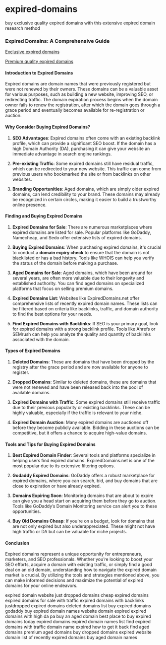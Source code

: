 # expired-domains
buy exclusive quality expired domains with this extensive expired domain research method
### Expired Domains: A Comprehensive Guide

<a href="https://www.fiverr.com/digital_dollar/research-exclusive-quality-expired-domains?context_referrer=search_gigs&source=drop_down_filters&ref_ctx_id=d6d62f806bb64bf4a594a7bc78bbbbe8&pckg_id=1&pos=32&context_type=auto&funnel=d6d62f806bb64bf4a594a7bc78bbbbe8&ref=is_seller_online%3Atrue&imp_id=a3df2bd1-9ffd-4207-a400-5fc104e9c17d"> Exclusive expired domains </a>

<a href="https://www.fiverr.com/digital_dollar/research-exclusive-quality-expired-domains?context_referrer=search_gigs&source=drop_down_filters&ref_ctx_id=d6d62f806bb64bf4a594a7bc78bbbbe8&pckg_id=1&pos=32&context_type=auto&funnel=d6d62f806bb64bf4a594a7bc78bbbbe8&ref=is_seller_online%3Atrue&imp_id=a3df2bd1-9ffd-4207-a400-5fc104e9c17d"> Premium quality expired domains</a>

#### Introduction to Expired Domains

Expired domains are domain names that were previously registered but were not renewed by their owners. These domains can be a valuable asset for various purposes, such as building a new website, improving SEO, or redirecting traffic. The domain expiration process begins when the domain owner fails to renew the registration, after which the domain goes through a grace period and eventually becomes available for re-registration or auction.

#### Why Consider Buying Expired Domains?

1. **SEO Advantages**: Expired domains often come with an existing backlink profile, which can provide a significant SEO boost. If the domain has a high Domain Authority (DA), purchasing it can give your website an immediate advantage in search engine rankings.
  
2. **Pre-existing Traffic**: Some expired domains still have residual traffic, which can be redirected to your new website. This traffic can come from previous users who bookmarked the site or from backlinks on other websites.

3. **Branding Opportunities**: Aged domains, which are simply older expired domains, can lend credibility to your brand. These domains may already be recognized in certain circles, making it easier to build a trustworthy online presence.

#### Finding and Buying Expired Domains

1. **Expired Domains for Sale**: There are numerous marketplaces where expired domains are listed for sale. Popular platforms like GoDaddy, Namecheap, and Sedo offer extensive lists of expired domains.

2. **Buying Expired Domains**: When purchasing expired domains, it's crucial to conduct a **domain expiry check** to ensure that the domain is not blacklisted or has a bad history. Tools like WHOIS can help you verify the status of the domain before making a purchase.

3. **Aged Domains for Sale**: Aged domains, which have been around for several years, are often more valuable due to their longevity and established authority. You can find aged domains on specialized platforms that focus on selling premium domains.

4. **Expired Domains List**: Websites like ExpiredDomains.net offer comprehensive lists of recently expired domain names. These lists can be filtered based on criteria like backlinks, traffic, and domain authority to find the best options for your needs.

5. **Find Expired Domains with Backlinks**: If SEO is your primary goal, look for expired domains with a strong backlink profile. Tools like Ahrefs or SEMrush can help you analyze the quality and quantity of backlinks associated with the domain.

#### Types of Expired Domains

1. **Deleted Domains**: These are domains that have been dropped by the registry after the grace period and are now available for anyone to register.

2. **Dropped Domains**: Similar to deleted domains, these are domains that were not renewed and have been released back into the pool of available domains.

3. **Expired Domains with Traffic**: Some expired domains still receive traffic due to their previous popularity or existing backlinks. These can be highly valuable, especially if the traffic is relevant to your niche.

4. **Expired Domain Auction**: Many expired domains are auctioned off before they become publicly available. Bidding in these auctions can be competitive, but it offers a chance to acquire high-value domains.

#### Tools and Tips for Buying Expired Domains

1. **Best Expired Domain Finder**: Several tools and platforms specialize in helping users find expired domains. ExpiredDomains.net is one of the most popular due to its extensive filtering options.

2. **Godaddy Expired Domains**: GoDaddy offers a robust marketplace for expired domains, where you can search, bid, and buy domains that are close to expiration or have already expired.

3. **Domains Expiring Soon**: Monitoring domains that are about to expire can give you a head start on acquiring them before they go to auction. Tools like GoDaddy’s Domain Monitoring service can alert you to these opportunities.

4. **Buy Old Domains Cheap**: If you're on a budget, look for domains that are not only expired but also underappreciated. These might not have high traffic or DA but can be valuable for niche projects.

#### Conclusion

Expired domains represent a unique opportunity for entrepreneurs, marketers, and SEO professionals. Whether you’re looking to boost your SEO efforts, acquire a domain with existing traffic, or simply find a good deal on an old domain, understanding how to navigate the expired domain market is crucial. By utilizing the tools and strategies mentioned above, you can make informed decisions and maximize the potential of expired domains for your online endeavors.



expired domain website
just dropped domains
cheap expired domains
expired domains for sale with traffic
expired domains with backlinks
justdropped expired domains
deleted domains list
buy expired domains godaddy
buy expired domain names
website domain expired
expired domains with high da pa
buy an aged domain
best place to buy expired domains
today expired domains
expired domain names list
find expired domains with traffic
domain name expired how to get it back
find aged domains
premium aged domains
buy dropped domains
expired website domain
list of recently expired domains
buy aged domain names
